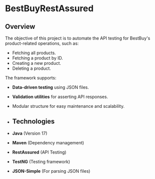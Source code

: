 # BestBuyRestAssured
## Overview

The objective of this project is to automate the API testing for BestBuy's product-related operations, such as:
- Fetching all products.
- Fetching a product by ID.
- Creating a new product.
- Deleting a product.

The framework supports:
- **Data-driven testing** using JSON files.
- **Validation utilities** for asserting API responses.
- Modular structure for easy maintenance and scalability.
- ## Technologies

- **Java** (Version 17)
- **Maven** (Dependency management)
- **RestAssured** (API Testing)
- **TestNG** (Testing framework)
- **JSON-Simple** (For parsing JSON files)
